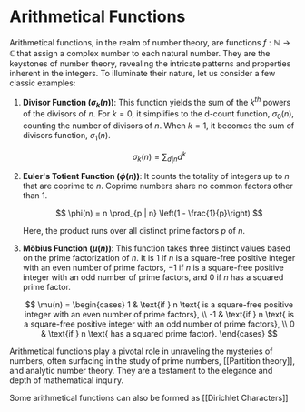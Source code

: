 # Arithmetical Functions
Arithmetical functions, in the realm of number theory, are functions $f: \mathbb{N} \to \mathbb{C}$ that assign a complex number to each natural number. They are the keystones of number theory, revealing the intricate patterns and properties inherent in the integers. To illuminate their nature, let us consider a few classic examples:

1. **Divisor Function ($\sigma_k(n)$)**: This function yields the sum of the $k^{th}$ powers of the divisors of $n$. For $k = 0$, it simplifies to the d-count function, $\sigma_0(n)$, counting the number of divisors of $n$. When $k = 1$, it becomes the sum of divisors function, $\sigma_1(n)$.

   $$ \sigma_k(n) = \sum_{d | n} d^k $$

2. **Euler's Totient Function ($\phi(n)$)**: It counts the totality of integers up to $n$ that are coprime to $n$. Coprime numbers share no common factors other than 1.

   $$ \phi(n) = n \prod_{p | n} \left(1 - \frac{1}{p}\right) $$

   Here, the product runs over all distinct prime factors $p$ of $n$.

3. **Möbius Function ($\mu(n)$)**: This function takes three distinct values based on the prime factorization of $n$. It is $1$ if $n$ is a square-free positive integer with an even number of prime factors, $-1$ if $n$ is a square-free positive integer with an odd number of prime factors, and $0$ if $n$ has a squared prime factor.

   $$ \mu(n) = 
   \begin{cases} 
   1 & \text{if } n \text{ is a square-free positive integer with an even number of prime factors}, \\
   -1 & \text{if } n \text{ is a square-free positive integer with an odd number of prime factors}, \\
   0 & \text{if } n \text{ has a squared prime factor}.
   \end{cases} $$

Arithmetical functions play a pivotal role in unraveling the mysteries of numbers, often surfacing in the study of prime numbers, [[Partition theory]], and analytic number theory. They are a testament to the elegance and depth of mathematical inquiry.  

Some arithmetical functions can also be formed as [[Dirichlet Characters]]

